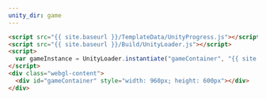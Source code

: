 ```yaml
---
unity_dir: game
---
```

```html
<script src="{{ site.baseurl }}/TemplateData/UnityProgress.js"></script>  
<script src="{{ site.baseurl }}/Build/UnityLoader.js"></script>
<script>
  var gameInstance = UnityLoader.instantiate("gameContainer", "{{ site.baseurl}}/Build/builds.json",{onProgress: UnityProgress});  
</script>
<div class="webgl-content">
  <div id="gameContainer" style="width: 960px; height: 600px"></div>
</div>
```
<script src="/TemplateData/UnityProgress.js"></script>  
<script src="/Build/UnityLoader.js"></script>
<script>
  var gameInstance = UnityLoader.instantiate("gameContainer", "/Build/builds.json",{onProgress: UnityProgress});  
</script>
<div class="webgl-content">
  <div id="gameContainer" style="width: 960px; height: 600px"></div>
</div>
